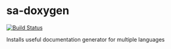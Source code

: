 sa-doxygen
==========

[![Build Status](https://travis-ci.org/softasap/sa-doxygen.svg?branch=master)](https://travis-ci.org/softasap/sa-doxygen)


Installs useful documentation generator for multiple languages
